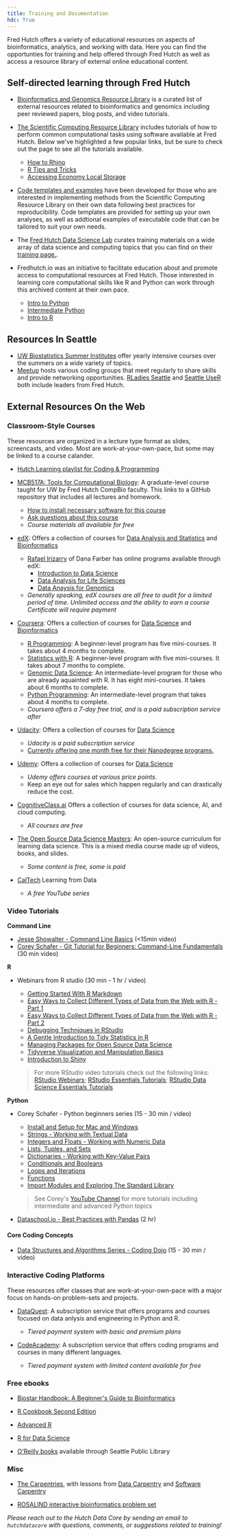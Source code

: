 ```yaml
---
title: Training and Documentation
hdc: True
---
```


Fred Hutch offers a variety of educational resources on aspects of bioinformatics, analytics, and working with data. Here you can find the opportunties for training and help offered through Fred Hutch as well as access a resource library of external online educational content.

## Self-directed learning through Fred Hutch

- [Bioinformatics and Genomics Resource Library](/hdc/bioinformatics_library) is a curated list of external resources related to bioinformatics and genomics including peer reviewed papers, blog posts, and video tutorials.

- [The Scientific Computing Resource Library](/compdemos) includes tutorials of how to perform common computational tasks using software available at Fred Hutch. Below we've highlighted a few popular links, but be sure to check out the page to see all the tutorials available.
  - [How to Rhino](/compdemos/howtoRhino)
  - [R Tips and Tricks](/compdemos/R_tips_tricks)
  - [Accessing Economy Local Storage](/compdemos/Economy-storage)

- [Code templates and examples](/scicomputing/software_examples) have been developed for those who are interested in implementing methods from the Scientific Computing Resource Library on their own data following best practices for reproducibility. Code templates are provided for setting up your own analyses, as well as addtional examples of executable code that can be tailored to suit your own needs.

- The [Fred Hutch Data Science Lab](https://hutchdatascience.org/) curates training materials on a wide array of data science and computing topics that you can find on their [training page.](https://hutchdatascience.org/training/). 

- Fredhutch.io was an initiative to facilitate education about and promote access to computational resources at Fred Hutch. Those interested in learning core computational skills like R and Python can work through this archived content at their own pace. 
  - [Intro to Python](https://fredhutchio.github.io/python_intro/)
  - [Intermediate Python](https://fredhutchio.github.io/python_programming/)
  - [Intro to R](https://fredhutchio.github.io/r_intro/)

## Resources In Seattle

- [UW Biostatistics Summer Institutes](https://www.biostat.washington.edu/suminst) offer yearly intensive courses over the summers on a wide variety of topics.
- [Meetup](https://www.meetup.com) hosts various coding groups that meet regularly to share skills and provide networking opportunities. [RLadies Seattle](https://www.meetup.com/rladies-seattle/) and [Seattle UseR](https://www.meetup.com/Seattle-useR/) both include leaders from Fred Hutch.

## External Resources On the Web

### Classroom-Style Courses
These resources are organized in a lecture type format as slides, screencasts, and video. Most are work-at-your-own-pace, but some may be linked to a course calander. 

- [Hutch Learning playlist for Coding & Programming](https://fredhutch.csod.com/ui/lms-learner-playlist/PlaylistDetails?playlistId=88b39d59-7921-4d0f-9bca-c3df6b1fad1b)
- [MCB517A: Tools for Computational Biology](https://github.com/fredhutchio/tfcb_2019): A graduate-level course taught for UW by Fred Hutch CompBio faculty. This links to a GitHub repository that includes all lectures and homework.
  - [How to install necessary software for this course](https://github.com/fredhutchio/tfcb_2019/tree/master/software)
  - [Ask questions about this course](https://github.com/fredhutchio/tfcb_2019/issues)
  - *Course materials all available for free*

- [edX](https://www.edx.org): Offers a collection of courses for [Data Analysis and Statistics](https://www.edx.org/course/subject/data-analysis-statistics) and [Bioinformatics](https://www.edx.org/learn/bioinformatics)
  - [Rafael Irizarry](http://rafalab.github.io/) of Dana Farber has online programs available through edX:
    - [Introduction to Data Science](https://www.edx.org/professional-certificate/harvardx-data-science)
    - [Data Analysis for Life Sciences](https://www.edx.org/professional-certificate/harvardx-data-analysis-for-life-sciences)
    - [Data Anaysis for Genomics](https://www.edx.org/professional-certificate/harvardx-data-analysis-for-genomics)
  - *Generally speaking, edX courses are all free to audit for a limited period of time. Unlimited access and the ability to earn a course Certificate will require payment*
  
- [Coursera](https://www.coursera.org): Offers a collection of courses for [Data Science](https://www.coursera.org/browse/data-science) and [Bioinformatics](https://www.coursera.org/browse/life-sciences/bioinformatics)
  - [R Programming](https://www.coursera.org/specializations/data-science-foundations-r): A beginner-level program has five mini-courses. It takes about 4 months to complete.
  - [Statistics with R](https://www.coursera.org/specializations/statistics): A beginner-level program with five mini-courses. It takes about 7 months to complete.
  - [Genomic Data Science](https://www.coursera.org/specializations/genomic-data-science): An intermediate-level program for those who are already aquainted with R. It has eight mini-courses. It takes about 6 months to complete.
  - [Python Programming](https://www.coursera.org/specializations/data-science-python): An intermediate-level program that takes about 4 months to complete.
  - *Coursera offers a 7-day free trial, and is a paid subscription service after*

- [Udacity](https://www.udacity.com): Offers a collection of courses for [Data Science](https://www.udacity.com/courses/school-of-data-science)
  - *Udacity is a paid subscription service*
  - [Currently offering one month free for their Nanodegree programs.](https://blog.udacity.com/2020/03/one-month-free-on-nanodegrees.html)

- [Udemy](https://www.udemy.com): Offers a collection of courses for [Data Science](https://www.udemy.com/courses/development/data-science/)
  - *Udemy offers courses at various price points.*
  - Keep an eye out for sales which happen regularly and can drastically reduce the cost.

- [CognitiveClass.ai](https://cognitiveclass.ai/) Offers a collection of courses for data science, AI, and cloud computing.
  - *All courses are free*

- [The Open Source Data Science Masters](http://datasciencemasters.org): An open-source curriculum for learning data science. This is a mixed media course made up of videos, books, and slides.
  - *Some content is free, some is paid*
  
- [CalTech](http://work.caltech.edu/telecourse) Learning from Data
  - *A free YouTube series*

### Video Tutorials

__Command Line__
- [Jesse Showalter - Command Line Basics](https://www.youtube.com/watch?v=5XgBd6rjuDQ[]) (<15min video)
- [Corey Schafer - Git Tutorial for Beginners: Command-Line Fundamentals](https://www.youtube.com/watch?v=HVsySz-h9r4) (30 min video)

__R__
- Webinars from R studio (30 min - 1 hr / video)
  - [Getting Started With R Markdown](https://www.rstudio.com/resources/webinars/getting-started-with-r-markdown/)
  - [Easy Ways to Collect Different Types of Data from the Web with R - Part 1](https://www.rstudio.com/resources/webinars/part-1-easy-ways-to-collect-different-types-of-data-from-the-web-with-r/)
  - [Easy Ways to Collect Different Types of Data from the Web with R - Part 2](https://www.rstudio.com/resources/webinars/part-2-easy-ways-to-collect-different-types-of-data-from-the-web-with-r/)
  - [Debugging Techniques in RStudio](https://www.rstudio.com/resources/webinars/debugging-techniques-in-rstudio/)
  - [A Gentle Introduction to Tidy Statistics in R](https://www.rstudio.com/resources/webinars/a-gentle-introduction-to-tidy-statistics-in-r/)
  - [Managing Packages for Open Source Data Science](https://www.rstudio.com/resources/webinars/managing-packages-for-open-source-data-science/)
  - [Tidyverse Visualization and Manipulation Basics](https://www.rstudio.com/resources/webinars/tidyverse-visualization-manipulation-basics/)
  - [Introduction to Shiny](https://www.rstudio.com/resources/webinars/introduction-to-shiny/)

  > For more RStudio video tutorials check out the following links: [RStudio Webinars](https://www.rstudio.com/resources/webinars/); [RStudio Essentials Tutorials](https://www.rstudio.com/collections/rstudio-essentials/); [RStudio Data Science Essentials Tutorials](https://www.rstudio.com/collections/data-science-essentials/)
  
__Python__
-  Corey Schafer - Python beginners series (15 - 30 min / video)
    - [Install and Setup for Mac and Windows](https://www.youtube.com/watch?v=YYXdXT2l-Gg&list=PL-osiE80TeTt2d9bfVyTiXJA-UTHn6WwU&index=1)
    - [Strings - Working with Textual Data](https://www.youtube.com/watch?v=k9TUPpGqYTo&list=PL-osiE80TeTt2d9bfVyTiXJA-UTHn6WwU&index=2)
    - [Integers and Floats - Working with Numeric Data](https://www.youtube.com/watch?v=khKv-8q7YmY&list=PL-osiE80TeTt2d9bfVyTiXJA-UTHn6WwU&index=3)
    - [Lists, Tuples, and Sets](https://www.youtube.com/watch?v=W8KRzm-HUcc&list=PL-osiE80TeTt2d9bfVyTiXJA-UTHn6WwU&index=4)
    - [Dictionaries - Working with Key-Value Pairs](https://www.youtube.com/watch?v=daefaLgNkw0&list=PL-osiE80TeTt2d9bfVyTiXJA-UTHn6WwU&index=5)
    - [Conditionals and Booleans](https://www.youtube.com/watch?v=DZwmZ8Usvnk&list=PL-osiE80TeTt2d9bfVyTiXJA-UTHn6WwU&index=6)
    - [Loops and Iterations](https://www.youtube.com/watch?v=6iF8Xb7Z3wQ&list=PL-osiE80TeTt2d9bfVyTiXJA-UTHn6WwU&index=7)
    - [Functions](https://www.youtube.com/watch?v=9Os0o3wzS_I&list=PL-osiE80TeTt2d9bfVyTiXJA-UTHn6WwU&index=8)
    - [Import Modules and Exploring The Standard Library](https://www.youtube.com/watch?v=CqvZ3vGoGs0&list=PL-osiE80TeTt2d9bfVyTiXJA-UTHn6WwU&index=9)
      
    > See Corey's [YouTube Channel](https://www.youtube.com/channel/UCCezIgC97PvUuR4_gbFUs5g) for more tutorials including intermediate and advanced Python topics

  - [Dataschool.io - Best Practices with Pandas](https://www.dataschool.io/data-science-best-practices-with-pandas/) (2 hr)

#### Core Coding Concepts

- [Data Structures and Algorithms Series - Coding Dojo](https://www.youtube.com/playlist?list=PLBZBJbE_rGRV8D7XZ08LK6z-4zPoWzu5H) (15 - 30 min / video)

### Interactive Coding Platforms
These resources offer classes that are work-at-your-own-pace with a major focus on hands-on problem-sets and projects.

- [DataQuest](https://www.dataquest.io/): A subscription service that offers programs and courses focused on data anlysis and engineering in Python and R.
    - *Tiered payment system with basic and premium plans*
    
- [CodeAcademy](https://www.codecademy.com/): A subscription service that offers coding programs and courses in many different languages.
  - *Tiered payment system with limited content available for free*

### Free ebooks

- [Biostar Handbook: A Beginner's Guide to Bioinformatics](https://www.biostarhandbook.com)

- [R Cookbook Second Edition](https://rc2e.com/)

- [Advanced R](https://adv-r.hadley.nz/)

- [R for Data Science](https://r4ds.had.co.nz/)

- [O'Reilly books](https://www.spl.org/books-and-media/books-and-ebooks/safari-books-online) available through Seattle Public Library

### Misc

- [The Carpentries](https://carpentries.org), with lessons from [Data Carpentry](https://datacarpentry.org) and [Software Carpentry](https://software-carpentry.org/lessons/)

- [ROSALIND interactive bioinformatics problem set](http://rosalind.info/)

_Please reach out to the Hutch Data Core by sending an email to `hutchdatacore` with questions, comments, or suggestions related to training!_
